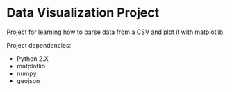 # Data Visualization Project

Project for learning how to parse data from a CSV and plot it with matplotlib.

Project dependencies:
- Python 2.X
- matplotlib
- numpy
- geojson
